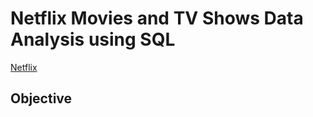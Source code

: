 # Netflix Movies and TV Shows Data Analysis using SQL
[Netflix](https://github.com/Carolfelix5/Netflix_SQL_p2/blob/main/logo.png)

## Objective
